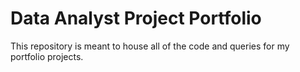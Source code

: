 # Data Analyst Project Portfolio

This repository is meant to house all of the code and queries for my portfolio projects. 
